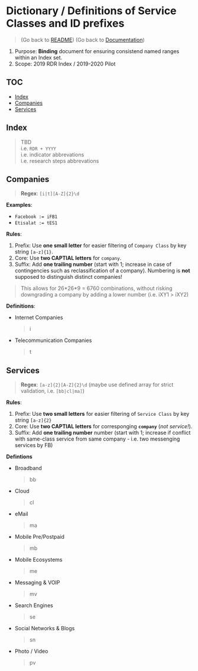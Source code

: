 # Dictionary / Definitions of Service Classes and ID prefixes

> (Go back to [README](../README.MD))
> (Go back to [Documentation](documentation.MD))

1. Purpose: **Binding** document for ensuring consistend named ranges within an Index set.
2. Scope: 2019 RDR Index / 2019-2020 Pilot

## TOC

+ [Index](#)
+ [Companies](#)
+ [Services](#)

## Index

> TBD\
> i.e. `RDR + YYYY`\
> i.e. indicator abbrevations\
> i.e. research steps abbrevations

## Companies

> **Regex**: `[i|t][A-Z]{2}\d`

**Examples**:

+ `Facebook := iFB1`
+ `Etisalat := tES1`

**Rules**:

1. Prefix: Use **one small letter** for easier filtering of `Company Class` by key string `[a-z]{1}`.
2. Core: Use **two CAPTIAL letters** for `company`.
3. Suffix: Add **one trailing number** (start with 1; increase in case of contingencies such as reclassification of a company). Numbering is **not** supposed to distinguish distinct companies!

> This allows for 26\*26\*9 = 6760 combinations, without risking downgrading a company by adding a lower number (i.e. iXY1 > iXY2)

**Definitions**:

+ Internet Companies
  > i

+ Telecommunication Companies
  > t

## Services

> **Regex**: `[a-z]{2}[A-Z]{2}\d` (maybe use defined array for strict validation, i.e. `[bb|cl|ma]`)

**Rules**:

1. Prefix: Use **two small letters** for easier filtering of `Service Class` by key string `[a-z]{2}`
2. Core: Use **two CAPTIAL letters** for corresponging **`company`** (*not service!*).
3. Suffix: Add **one trailing number** number (start with 1; increase if conflict with same-class service from same company - i.e. two messenging services by FB)

**Defintions**

+ Broadband
  > bb

+ Cloud
  > cl

+ eMail
  > ma

+ Mobile Pre/Postpaid
  > mb

+ Mobile Ecosystems
  > me

+ Messaging & VOIP
  > mv

+ Search Engines
  > se

+ Social Networks & Blogs
  > sn

+ Photo / Video
  > pv
